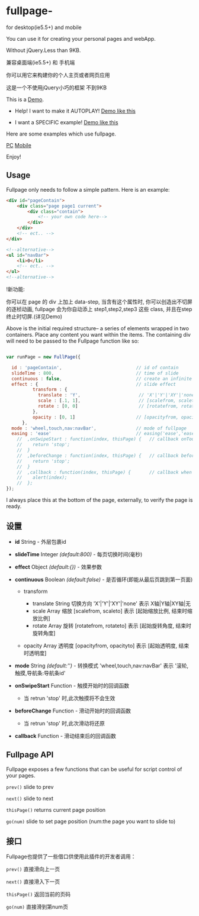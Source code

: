 fullpage-
========

for desktop(ie5.5+) and mobile

You can use it for creating your personal pages and webApp.

Without jQuery.Less than 9KB.

兼容桌面端(ie5.5+) 和 手机端

你可以用它来构建你的个人主页或者网页应用

这是一个不使用jQuery小巧的框架 不到9KB


This is a [Demo](http://1.fullpagechris.sinaapp.com/fullpage.html).

  - Help! I want to make it AUTOPLAY! [Demo like this](http://1.fullpagechris.sinaapp.com/autoPlay.html)

  - I want a SPECIFIC example! [Demo like this](http://1.fullpagechris.sinaapp.com/index.html)

Here are some examples which use fullpage.

[PC](http://henan.qq.com/zt/2014/loveHenan/index.htm)
[Mobile](http://henan.qq.com/zt/2014/loveHenan/index-mob.htm)

Enjoy!

## Usage
Fullpage only needs to follow a simple pattern. Here is an example:

``` html
<div id="pageContain">	
	<div class="page page1 current">
		<div class="contain">
			<!-- your own code here-->
		</div>
	</div>
    <!-- ect.. -->
</div>

<!--alternative-->
<ul id="navBar">
	<li>0</li>
	<!-- ect.. -->
</ul>
<!--alternative-->
```

!新功能: 

你可以在 page 的 div 上加上 data-step, 当含有这个属性时, 你可以创造出不切屏的逐桢动画,
fullpage 会为你自动添上 step1,step2,step3 这些 class, 并且在step终止时切屏.(详见Demo)

Above is the initial required structure– a series of elements wrapped in two containers. Place any content you want within the items. The containing div will need to be passed to the Fullpage function like so:

``` js

var runPage = new FullPage({

  id : 'pageContain',                            // id of contain
  slideTime : 800,                               // time of slide
  continuous : false,                            // create an infinite feel with no endpoints
  effect : {                                     // slide effect
          transform : {
            translate : 'Y',                      // 'X'|'Y'|'XY'|'none'
            scale : [.1, 1],                      // [scalefrom, scaleto]
            rotate : [0, 0]                       // [rotatefrom, rotateto]
          },
          opacity : [0, 1]                       // [opacityfrom, opacityto]
      },                           
  mode : 'wheel,touch,nav:navBar',               // mode of fullpage
  easing : 'ease'                                // easing('ease','ease-in','ease-in-out' or use cubic-bezier like [.33, 1.81, 1, 1];
    //  ,onSwipeStart : function(index, thisPage) {   // callback onTouchStart
    //    return 'stop';
    //  }
    //  ,beforeChange : function(index, thisPage) {   // callback before pageChange
    //    return 'stop';
    //  }
    //  ,callback : function(index, thisPage) {       // callback when pageChange
    //    alert(index);
    //  };
});

```

I always place this at the bottom of the page, externally, to verify the page is ready.

## 设置

- **id** String - 外层包裹id

- **slideTime** Integer *(default:800)* - 每页切换时间(毫秒)

- **effect** Object *(default:{})* - 效果参数

- **continuous** Boolean *(default:false)* - 是否循环(即能从最后页跳到第一页面)

  - transform

    - translate String 切换方向 'X'|'Y'|'XY'|'none'      表示 X轴|Y轴|XY轴|无
    - scale     Array  缩放     [scalefrom, scaleto]     表示 [起始缩放比例, 结束时缩放比例]  
    - rotate    Array  旋转     [rotatefrom, rotateto]   表示 [起始旋转角度, 结束时旋转角度]

  - opacity     Array  透明度   [opacityfrom, opacityto] 表示 [起始透明度, 结束时透明度]

- **mode** String *(default:'')* - 转换模式 'wheel,touch,nav:navBar' 表示 '滚轮,触摸,导航条:导航条id'

- **onSwipeStart** Function - 触摸开始时的回调函数
  - 当 retrun 'stop' 时,此次触摸将不会生效

- **beforeChange** Function - 滑动开始时的回调函数
  - 当 retrun 'stop' 时,此次滑动将还原

- **callback** Function - 滑动结束后的回调函数

## Fullpage API

Fullpage exposes a few functions that can be useful for script control of your pages.

`prev()` slide to prev

`next()` slide to next

`thisPage()` returns current page position

`go(num)` slide to set page position (num:the page you want to slide to)

## 接口

Fullpage也提供了一些借口供使用此插件的开发者调用：

`prev()`  直接滑向上一页

`next()`  直接滑入下一页

`thisPage()` 返回当前的页码

`go(num)` 直接滑到第num页
